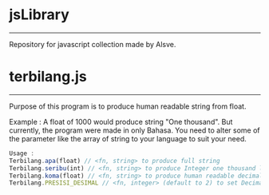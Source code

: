 # jsLibrary
***
Repository for javascript collection made by Alsve.

# terbilang.js
***
Purpose of this program is to produce human readable string from float.

Example :
A float of 1000 would produce string "One thousand".  But currently, the program were made in only Bahasa. You need to alter some of the parameter like the array of string to your language to suit your need.

```javascript
Usage : 
Terbilang.apa(float) // <fn, string> to produce full string
Terbilang.seribu(int) // <fn, string> to produce Integer one thousand less to human readable string.
Terbilang.koma(float) // <fn, string> to produce human readable decimal string.
Terbilang.PRESISI_DESIMAL // <fn, integer> (default to 2) to set Decimal precision.
```
